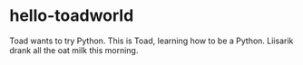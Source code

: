 # hello-toadworld
Toad wants to try Python.
This is Toad, learning how to be a Python. Liisarik drank all the oat milk this morning. 

